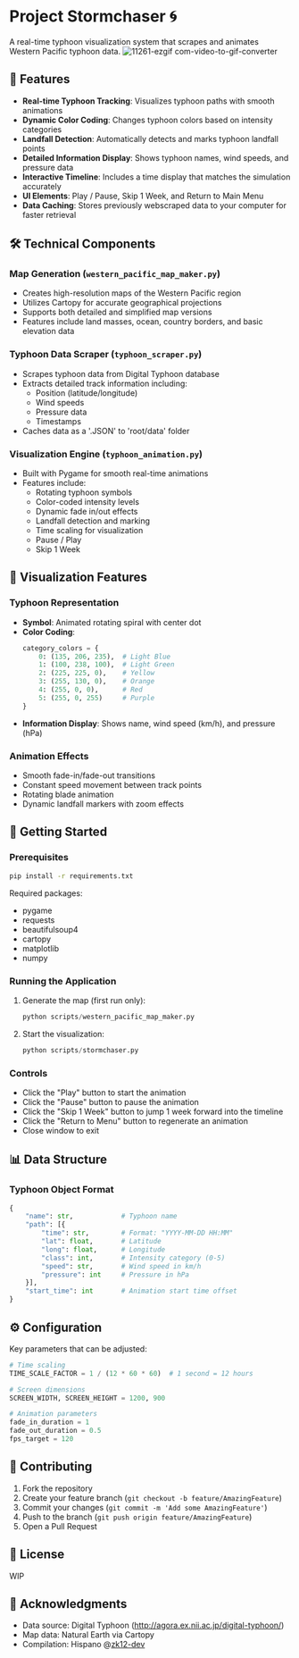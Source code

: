 # Project Stormchaser 🌀

A real-time typhoon visualization system that scrapes and animates Western Pacific typhoon data.
![11261-ezgif com-video-to-gif-converter](https://github.com/user-attachments/assets/eb3d1328-e84d-424f-8b38-c1753caaf35b)

## 🌟 Features

- **Real-time Typhoon Tracking**: Visualizes typhoon paths with smooth animations
- **Dynamic Color Coding**: Changes typhoon colors based on intensity categories
- **Landfall Detection**: Automatically detects and marks typhoon landfall points
- **Detailed Information Display**: Shows typhoon names, wind speeds, and pressure data
- **Interactive Timeline**: Includes a time display that matches the simulation accurately
- **UI Elements**: Play / Pause, Skip 1 Week, and Return to Main Menu
- **Data Caching**: Stores previously webscraped data to your computer for faster retrieval

## 🛠 Technical Components

### Map Generation (`western_pacific_map_maker.py`)
- Creates high-resolution maps of the Western Pacific region
- Utilizes Cartopy for accurate geographical projections
- Supports both detailed and simplified map versions
- Features include land masses, ocean, country borders, and basic elevation data

### Typhoon Data Scraper (`typhoon_scraper.py`)
- Scrapes typhoon data from Digital Typhoon database
- Extracts detailed track information including:
  - Position (latitude/longitude)
  - Wind speeds
  - Pressure data
  - Timestamps
- Caches data as a '.JSON' to 'root/data' folder

### Visualization Engine (`typhoon_animation.py`)
- Built with Pygame for smooth real-time animations
- Features include:
  - Rotating typhoon symbols
  - Color-coded intensity levels
  - Dynamic fade in/out effects
  - Landfall detection and marking
  - Time scaling for visualization
  - Pause / Play
  - Skip 1 Week

## 🎨 Visualization Features

### Typhoon Representation
- **Symbol**: Animated rotating spiral with center dot
- **Color Coding**:
  ```python
  category_colors = {
      0: (135, 206, 235),  # Light Blue
      1: (100, 238, 100),  # Light Green
      2: (225, 225, 0),    # Yellow
      3: (255, 130, 0),    # Orange
      4: (255, 0, 0),      # Red
      5: (255, 0, 255)     # Purple
  }
  ```
- **Information Display**: Shows name, wind speed (km/h), and pressure (hPa)

### Animation Effects
- Smooth fade-in/fade-out transitions
- Constant speed movement between track points
- Rotating blade animation
- Dynamic landfall markers with zoom effects

## 🚀 Getting Started

### Prerequisites
```bash
pip install -r requirements.txt
```

Required packages:
- pygame
- requests
- beautifulsoup4
- cartopy
- matplotlib
- numpy

### Running the Application
1. Generate the map (first run only):
   ```python
   python scripts/western_pacific_map_maker.py
   ```

2. Start the visualization:
   ```python
   python scripts/stormchaser.py
   ```

### Controls
- Click the "Play" button to start the animation
- Click the "Pause" button to pause the animation
- Click the "Skip 1 Week" button to jump 1 week forward into the timeline
- Click the "Return to Menu" button to regenerate an animation
- Close window to exit

## 📊 Data Structure

### Typhoon Object Format
```python
{
    "name": str,            # Typhoon name
    "path": [{
        "time": str,        # Format: "YYYY-MM-DD HH:MM"
        "lat": float,       # Latitude
        "long": float,      # Longitude
        "class": int,       # Intensity category (0-5)
        "speed": str,       # Wind speed in km/h
        "pressure": int     # Pressure in hPa
    }],
    "start_time": int       # Animation start time offset
}
```

## ⚙️ Configuration

Key parameters that can be adjusted:

```python
# Time scaling
TIME_SCALE_FACTOR = 1 / (12 * 60 * 60)  # 1 second = 12 hours

# Screen dimensions
SCREEN_WIDTH, SCREEN_HEIGHT = 1200, 900

# Animation parameters
fade_in_duration = 1
fade_out_duration = 0.5
fps_target = 120
```

## 🤝 Contributing

1. Fork the repository
2. Create your feature branch (`git checkout -b feature/AmazingFeature`)
3. Commit your changes (`git commit -m 'Add some AmazingFeature'`)
4. Push to the branch (`git push origin feature/AmazingFeature`)
5. Open a Pull Request

## 📝 License

WIP

## 🙏 Acknowledgments

- Data source: Digital Typhoon (http://agora.ex.nii.ac.jp/digital-typhoon/)
- Map data: Natural Earth via Cartopy
- Compilation: Hispano @[zk12-dev](https://github.com/zk12-dev) 


